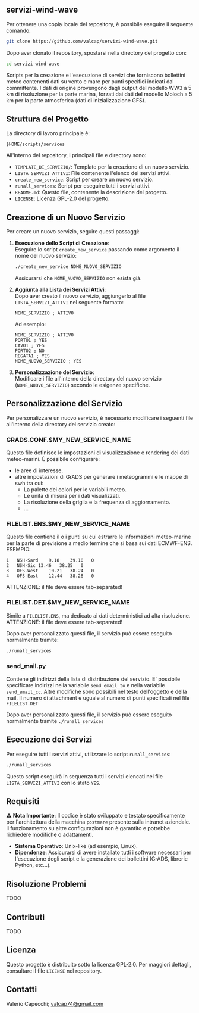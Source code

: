 ## servizi-wind-wave

Per ottenere una copia locale del repository, è possibile eseguire il seguente comando:

```bash
git clone https://github.com/valcap/servizi-wind-wave.git
```

Dopo aver clonato il repository, spostarsi nella directory del progetto con:
```bash
cd servizi-wind-wave
```

Scripts per la creazione e l'esecuzione di servizi che forniscono bollettini meteo contenenti dati su vento e mare per punti specifici indicati dal committente. I dati di origine provengono dagli output del modello WW3 a 5 km di risoluzione per la parte marina, forzati dai dati del modello Moloch a 5 km per la parte atmosferica (dati di inizializzazione GFS).

## Struttura del Progetto

La directory di lavoro principale è:

```
$HOME/scripts/services
```

All'interno del repository, i principali file e directory sono:

- `TEMPLATE_DI_SERVIZIO/`: Template per la creazione di un nuovo servizio.
- `LISTA_SERVIZI_ATTIVI`: File contenente l'elenco dei servizi attivi.
- `create_new_service`: Script per creare un nuovo servizio.
- `runall_services`: Script per eseguire tutti i servizi attivi.
- `README.md`: Questo file, contenente la descrizione del progetto.
- `LICENSE`: Licenza GPL-2.0 del progetto.

## Creazione di un Nuovo Servizio

Per creare un nuovo servizio, seguire questi passaggi:

1. **Esecuzione dello Script di Creazione**:  
   Eseguire lo script `create_new_service` passando come argomento il nome del nuovo servizio:
   ```bash
   ./create_new_service NOME_NUOVO_SERVIZIO
   ```
   Assicurarsi che `NOME_NUOVO_SERVIZIO` non esista già.

2. **Aggiunta alla Lista dei Servizi Attivi**:  
   Dopo aver creato il nuovo servizio, aggiungerlo al file `LISTA_SERVIZI_ATTIVI` nel seguente formato:
   ```
   NOME_SERVIZIO ; ATTIVO
   ```
   Ad esempio:
   ```
   NOME_SERVIZIO ; ATTIVO
   PORTO1 ; YES
   CAVO1 ; YES
   PORTO2 ; NO
   REGATA1 ; YES
   NOME_NUOVO_SERVIZIO ; YES
   ```

3. **Personalizzazione del Servizio**:  
   Modificare i file all'interno della directory del nuovo servizio (`NOME_NUOVO_SERVIZIO`) secondo le esigenze specifiche.

## Personalizzazione del Servizio

Per personalizzare un nuovo servizio, è necessario modificare i seguenti file all'interno della directory del servizio creato:

### **GRADS.CONF.$MY_NEW_SERVICE_NAME**
Questo file definisce le impostazioni di visualizzazione e rendering dei dati meteo-marini. È possibile configurare:
- le aree di interesse.
- altre impostazioni di GrADS per generare i meteogrammi e le mappe di swh tra cui:
  * La palette dei colori per le variabili meteo.
  * Le unità di misura per i dati visualizzati.
  * La risoluzione della griglia e la frequenza di aggiornamento.
  * ...

### **FILELIST.ENS.$MY_NEW_SERVICE_NAME**
Questo file contiene il o i punti su cui estrarre le informazioni meteo-marine per la parte di previsione a medio termine che si basa sui dati ECMWF-ENS.
ESEMPIO:
   ```
1	NSH-Sard	9.18	39.10	0
2	NSH-Sic	13.46	38.25	0
3	OFS-West	10.21	38.24	0
4	OFS-East	12.44	38.28	0
   ```

ATTENZIONE: il file deve essere tab-separated!

### **FILELIST.DET.$MY_NEW_SERVICE_NAME**
Simile a `FILELIST.ENS`, ma dedicato ai dati deterministici ad alta risoluzione.
ATTENZIONE: il file deve essere tab-separated!

Dopo aver personalizzato questi file, il servizio può essere eseguito normalmente tramite:
```bash
./runall_services
```

### **send_mail.py**
Contiene gli indirizzi della lista di distribuzione del servizio. E' possibile specificare indirizzi nella variabile `send_email_to` e nella variabile `send_email_cc`. Altre modifiche sono possibili nel testo dell'oggetto e della mail. Il numero di attachment è uguale al numero di punti specificati nel file `FILELIST.DET`

Dopo aver personalizzato questi file, il servizio può essere eseguito normalmente tramite `./runall_services`


## Esecuzione dei Servizi

Per eseguire tutti i servizi attivi, utilizzare lo script `runall_services`:
```bash
./runall_services
```
Questo script eseguirà in sequenza tutti i servizi elencati nel file `LISTA_SERVIZI_ATTIVI` con lo stato `YES`.

## Requisiti

⚠️ **Nota Importante**: Il codice è stato sviluppato e testato specificamente per l'architettura della macchina `postmare` presente sulla intranet aziendale. Il funzionamento su altre configurazioni non è garantito e potrebbe richiedere modifiche o adattamenti.


- **Sistema Operativo**: Unix-like (ad esempio, Linux).
- **Dipendenze**: Assicurarsi di avere installato tutti i software necessari per l'esecuzione degli script e la generazione dei bollettini (GrADS, librerie Python, etc...).

## Risoluzione Problemi

TODO

## Contributi

TODO

## Licenza

Questo progetto è distribuito sotto la licenza GPL-2.0. Per maggiori dettagli, consultare il file `LICENSE` nel repository.

## Contatti

Valerio Capecchi; valcap74@gmail.com


